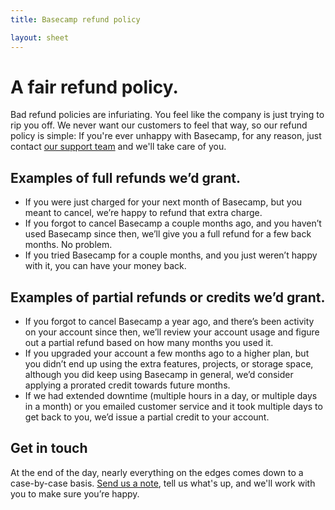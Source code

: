 ```yaml
---
title: Basecamp refund policy

layout: sheet
---
```


# A fair refund policy.

Bad refund policies are infuriating. You feel like the company is just trying to rip you off. We never want our customers to feel that way, so our refund policy is simple: If you're ever unhappy with Basecamp, for any reason, just contact [our support team](/support) and we'll take care of you.

## Examples of full refunds we&rsquo;d grant.

* If you were just charged for your next month of Basecamp, but you meant to cancel, we&rsquo;re happy to refund that extra charge.
* If you forgot to cancel Basecamp a couple months ago, and you haven&rsquo;t used Basecamp since then, we&rsquo;ll give you a full refund for a few back months. No problem.
* If you tried Basecamp for a couple months, and you just weren&rsquo;t happy with it, you can have your money back.

## Examples of partial refunds or credits we&rsquo;d grant.

* If you forgot to cancel Basecamp a year ago, and there&rsquo;s been activity on your account since then, we&rsquo;ll review your account usage and figure out a partial refund based on how many months you used it.
* If you upgraded your account a few months ago to a higher plan, but you didn&rsquo;t end up using the extra features, projects, or storage space, although you did keep using Basecamp in general, we&rsquo;d consider applying a prorated credit towards future months.
* If we had extended downtime (multiple hours in a day, or multiple days in a month) or you emailed customer service and it took multiple days to get back to you, we&rsquo;d issue a partial credit to your account.

## Get in touch

At the end of the day, nearly everything on the edges comes down to a case-by-case basis. [Send us a note](/support), tell us what's up, and we'll work with you to make sure you&rsquo;re happy.
